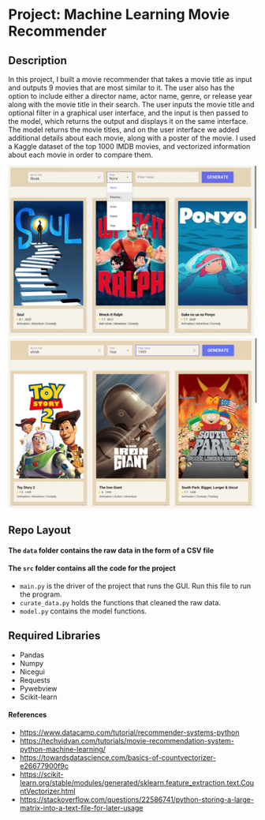 # Project: Machine Learning Movie Recommender

## Description

In this project, I built a movie recommender that takes a movie title as input and
outputs 9 movies that are most similar to it. The user also has the option to include either a
director name, actor name, genre, or release year along with the movie title in their search. The
user inputs the movie title and optional filter in a graphical user interface, and the input is then
passed to the model, which returns the output and displays it on the same interface. The model
returns the movie titles, and on the user interface we added additional details about each movie,
along with a poster of the movie. I used a Kaggle dataset of the top 1000 IMDB movies, and
vectorized information about each movie in order to compare them.

<div style="text-align: center;">
  <img src="images/FilterList.png" alt="Filtered List" width="800"/>
  <img src="images/FilteredSearch.png" alt="Filtered Search" width="800"/>
</div>

## Repo Layout
#### The `data` folder contains the raw data in the form of a CSV file
#### The `src` folder contains all the code for the project
- `main.py` is the driver of the project that runs the GUI. Run this file to run the program.
- `curate_data.py` holds the functions that cleaned the raw data.
- `model.py` contains the model functions. 

## Required Libraries
- Pandas
- Numpy
- Nicegui
- Requests
- Pywebview
- Scikit-learn

#### References
- https://www.datacamp.com/tutorial/recommender-systems-python
- https://techvidvan.com/tutorials/movie-recommendation-system-python-machine-learning/
- https://towardsdatascience.com/basics-of-countvectorizer-e26677900f9c
- https://scikit-learn.org/stable/modules/generated/sklearn.feature_extraction.text.CountVectorizer.html
- https://stackoverflow.com/questions/22586741/python-storing-a-large-matrix-into-a-text-file-for-later-usage

